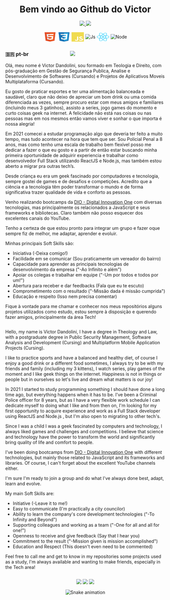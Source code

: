 <h1 align="center">Bem vindo ao Github do Victor</h1>
<div align="center">
  <a href="https://github.com/victordandolini">
    <img height="180em" src="https://github-readme-stats.vercel.app/api?username=victordandolini&show_icons=true&theme=merko&include_all_commits=true&count_private=true"/>
  <img height="180em" src="https://github-readme-stats.vercel.app/api/top-langs/?username=victordandolini&layout=compact&langs_count=7&theme=merko"/></a>
</div>
<div align="center" style="display: inline_block"><br>
  <img align="center" alt="HTML" height="30" width="40" src="https://raw.githubusercontent.com/devicons/devicon/master/icons/html5/html5-original.svg">
  <img align="center" alt="CSS" height="30" width="40" src="https://raw.githubusercontent.com/devicons/devicon/master/icons/css3/css3-original.svg">
  <img align="center" alt="Js" height="30" width="40" src="https://raw.githubusercontent.com/devicons/devicon/master/icons/javascript/javascript-plain.svg">
  <img align="center" alt="Js" height="30" width="40" src="https://cdn.jsdelivr.net/gh/devicons/devicon/icons/bootstrap/bootstrap-plain.svg">
  <img align="center" alt="React" height="30" width="40" src="https://raw.githubusercontent.com/devicons/devicon/master/icons/react/react-original.svg">
  <img align="center" alt="Node" height="30" width="30" src="https://user-images.githubusercontent.com/4727/38117885-69734bbc-336c-11e8-8653-86b0fa071896.png">
<!--   <img align="center" alt="Python" height="30" width="40" src="https://raw.githubusercontent.com/devicons/devicon/master/icons/python/python-original.svg"> -->
</div>
  
##

<img align="right" width="300em" src="https://c.tenor.com/y2JXkY1pXkwAAAAC/cat-computer.gif">
<div>
<h3>🇧🇷 pt-br</h3>

<p>Olá, meu nome é Victor Dandolini, sou formado em Teologia e Direito, com pós-graduação em Gestão de Segurança Publica, Analise e Desenvolvimento de Softwares (Cursando) e Projetos de Aplicativos Moveis Multiplataforma (Cursando).</p>

<p>Eu gosto de praticar esportes e ter uma alimentação balanceada e saudável, claro que não deixo de apreciar um bom drink ou uma comida diferenciada as vezes, sempre procuro estar com meus amigos e familiares (incluindo meus 3 gatinhos), assisto a series, jogo games do momento e curto coisas geek na internet. A felicidade não está nas coisas ou nas pessoas mas em nos mesmos então vamos viver e sonhar o que importa é nossa alegria!</p>

<p>Em 2021 comecei a estudar programação algo que deveria ter feito a muito tempo, mas tudo acontecer na hora que tem que ser. Sou Policial Penal a 8 anos, mas como tenho uma escala de trabalho bem flexível posso me dedicar a fazer o que eu gosto e a partir de então estar buscando minha primeira oportunidade de adquirir experiencia e trabalhar como desenvolvedor Full Stack utilizando ReactJS e Node.js, mas também estou aberto a migrar pra outras tech’s.</p>

<p>Desde criança eu era um geek fascinado por computadores e tecnologia, sempre gostei de games e de desafios e competições. Acredito que a ciência e a tecnologia têm poder transformar o mundo e de forma significativa trazer qualidade de vida e conforto as pessoas.</p>

<p>Venho realizando bootcamps da <a href="https://www.dio.me/"> DIO - Digital Innovation One</a> com diversas tecnologias, mas principalmente os relacionados a JavaScript e seus frameworks e bibliotecas. Claro também não posso esquecer dos excelentes canais do YouTube.</p>

<p>Tenho a certeza de que estou pronto para integrar um grupo e fazer oque sempre fiz de melhor, me adaptar, aprender e evoluir.</p>

Minhas principais Soft Skills são:
<ul>
  <li>Iniciativa (-Deixa comigo!)</li>
  <li>Facilidade em se comunicar (Sou praticamente um vereador do bairro)</li>
  <li>Capacidade para aprender as principais tecnologias de desenvolvimento da empresa ("-Ao Infinito e além")</li>
  <li>Apoiar os colegas e trabalhar em equipe ("-Um por todos e todos por um!")</li>
  <li>Abertura para receber e dar feedbacks (Fala que eu te escuto)</li>
  <li>Comprometimento com o resultado ("-Missão dada é missão cumprida")</li>
  <li>Educação e respeito (Isso nem precisa comentar)</li>
 </ul>

<p>Fique à vontade para me chamar e conhecer nos meus repositórios alguns projetos utilizados como estudo, estou sempre à disposição e querendo fazer amigos, principalmente da área Tech!</p>
</div>

##

<p>Hello, my name is Victor Dandolini, I have a degree in Theology and Law, with a postgraduate degree in Public Security Management, Software Analysis and Development (Cursing) and Multiplatform Mobile Application Projects (Cursing).</p>

<p>I like to practice sports and have a balanced and healthy diet, of course I enjoy a good drink or a different food sometimes, I always try to be with my friends and family (including my 3 kittens), I watch series, play games of the moment and I like geek things on the internet. Happiness is not in things or people but in ourselves so let's live and dream what matters is our joy!</p>

<p>In 2021 I started to study programming something I should have done a long time ago, but everything happens when it has to be. I've been a Criminal Police officer for 8 years, but as I have a very flexible work schedule I can dedicate myself to doing what I like and from then on, I'm looking for my first opportunity to acquire experience and work as a Full Stack developer using ReactJS and Node.js , but I'm also open to migrating to other tech's.</p>

<p>Since I was a child I was a geek fascinated by computers and technology, I always liked games and challenges and competitions. I believe that science and technology have the power to transform the world and significantly bring quality of life and comfort to people.</p>

<p>I've been doing bootcamps from <a href="https://www.dio.me/"> DIO - Digital Innovation One</a> with different technologies, but mainly those related to JavaScript and its frameworks and libraries. Of course, I can't forget about the excellent YouTube channels either.</p>

<p>I'm sure I'm ready to join a group and do what I've always done best, adapt, learn and evolve.</p>

My main Soft Skills are:
<ul>
  <li>Initiative (-Leave it to me!)</li>
  <li>Easy to communicate (I'm practically a city councilor)</li>
  <li>Ability to learn the company's core development technologies ("-To Infinity and Beyond")</li>
  <li>Supporting colleagues and working as a team ("-One for all and all for one!")</li>
  <li>Openness to receive and give feedback (Say that I hear you)</li>
  <li>Commitment to the result ("-Mission given is mission accomplished")</li>
  <li>Education and Respect (This doesn't even need to be commented)</li>
 </ul>

<p>Feel free to call me and get to know in my repositories some projects used as a study, I'm always available and wanting to make friends, especially in the Tech area!</p>

##

<div align="center"> 
  <a href="https://instagram.com/victordandolini" target="_blank"><img src="https://img.shields.io/badge/-Instagram-%23E4405F?style=for-the-badge&logo=instagram&logoColor=white" target="_blank"></a>
<!--  	<a href="" target="_blank"><img src="https://img.shields.io/badge/Discord-7289DA?style=for-the-badge&logo=discord&logoColor=white" target="_blank"></a>  -->
  <a href = "mailto:victordandolini@hotmail.com"><img src="https://img.shields.io/badge/-Gmail-%23333?style=for-the-badge&logo=gmail&logoColor=white" target="_blank"></a>
  <a href="https://br.linkedin.com/in/victordandolini" target="_blank"><img src="https://img.shields.io/badge/-LinkedIn-%230077B5?style=for-the-badge&logo=linkedin&logoColor=white" target="_blank"></a> 
 
  ![Snake animation](https://github.com/victordandolini/victordandolini/blob/output/github-contribution-grid-snake.svg)
 
</div>
